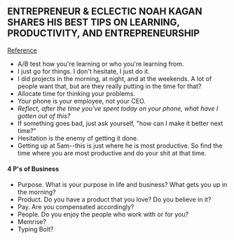 ## ENTREPRENEUR & ECLECTIC NOAH KAGAN SHARES HIS BEST TIPS ON LEARNING, PRODUCTIVITY, AND ENTREPRENEURSHIP
[Reference](https://www.becomingasuperhuman.com/noah-kagan-learning-productivity-entrepreneurship/)

- A/B test how you're learning or who you're learning from.
- I just go for things. I don't hesitate, I just do it.
- I did projects in the morning, at night, and at the weekends. A lot of people want that, but are they really putting in the time for that?
- Allocate time for thinking your problems.
- Your phone is your employee, not your CEO.
- *Reflect, after the time you've spent today on your phone, what have I gotten out of this?*
- If something goes bad, just ask yourself, "how can I make it better next time?"
- Hesitation is the enemy of getting it done.
- Getting up at 5am--this is just where he is most productive. So find the time where you are most productive and do your shit at that time.

#### 4 P's of Business

- Purpose. What is your purpose in life and business? What gets you up in the morning?
- Product. Do you have a product that you love? Do you believe in it?
- Pay. Are you compensated accordingly?
- People. Do you enjoy the people who work with or for you?
- Memrise?
- Typing Bolt?
